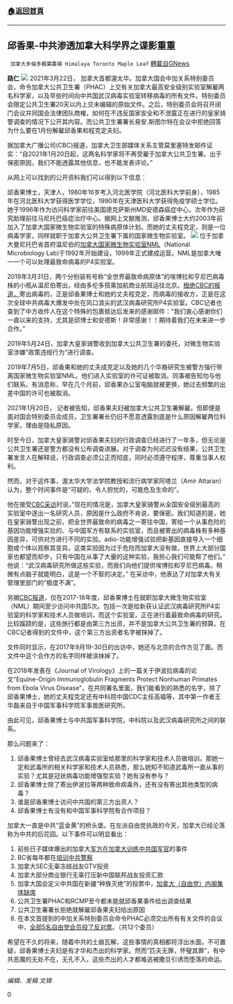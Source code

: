 ###  [:house:返回首頁](https://github.com/ourhimalayas/txt)
---

## 邱香果-中共渗透加拿大科学界之谍影重重
` 加拿大多倫多楓葉農場 Himalaya Toronto Maple Leaf` [轉載自GNews](https://gnews.org/zh-hans/1050853/)

**路仁**
![]()![](https://gnews.org/wp-content/uploads/2021/02/CBC2.jpg)
2021年3月22日， 加拿大首都渥太华。加拿大国会中加关系特别委员会，命令加拿大公共卫生署（PHAC）上交有关加拿大最高安全级别实验室解雇两名科学家，以及早些时间向中共国武汉病毒实验室转移病毒的所有文件。特别委员会限定公共卫生署20天以内上交未编辑的原始文件。之后，特别委员会将召开闭门会议并同国会法律团队商榷，如何在不违反国家安全和不泄露正在进行的皇家骑警调查的情况下公开其内容。而公共卫生署署长易安.斯图尔特在会议中拒绝回答为什么要在1月份解雇邱香果和程克定夫妇。

据加拿大广播公司(CBC)报道，加拿大卫生部媒体关系主管莫里塞特发邮件证实：“自2021年1月20日起，这两名科学家将不再受雇于加拿大公共卫生署。出于保密原因，我们不能透露其他信息，也不能发表评论。”

从网上可以找到的公开资料我们可以得到以下信息：

邱香果博士，天津人，1980年16岁考入河北医学院（河北医科大学前身），1985年在河北医科大学获得医学学位，1990年在天津医科大学获得免疫学硕士学位。她于1996年作为访问科学家前往美国德克萨斯州MD安德森癌症中心，次年作为研究助理前往马尼托巴癌症治疗中心。据网上文献推测，邱香果博士大约2003年前加入了加拿大国家微生物实验室的特殊病原体计划。而她的丈夫程克定，则是一位病毒学家，同样就职于加拿大公共卫生署下属的国家微生物实验室。
![]()![](https://gnews.org/wp-content/uploads/2021/02/CBC.jpg)
位于加拿大曼尼托巴省首府温尼伯的[加拿大国家微生物实验室NML](https://en.wikipedia.org/wiki/National_Microbiology_Laboratory)（National Microbiology Lab)于1992年开始建设，1999年正式建成运营。NML是加拿大唯一一个可以处理最致命病毒的P4实验室。

2019年3月31日，两个分别装有号称“全世界最致命病原体”的埃博拉和亨尼巴病毒株的小瓶从温尼伯寄出，经由多伦多搭乘加航商业航班运往北京。[根绝CBC的报道，](https://www.cbc.ca/news/canada/manitoba/canadian-scientist-sent-deadly-viruses-to-wuhan-lab-months-before-rcmp-asked-to-investigate-1.5609582)寄出病毒的，正是邱香果博士和她的丈夫程克定，而病毒的接收方，正是在这次全球中共病毒大爆发中处在风口浪尖的武汉病毒研究所P4实验室。CBC记者也查到了中方收件人在这个特殊的包裹抵达后发来的感谢邮件：”我们衷心感谢你们一直以来的支持，尤其是邱博士和安德斯！非常感谢！！期待着我们在未来进一步合作。”

2019年5月24日，加拿大皇家骑警收到加拿大公共卫生署的委托，对微生物实验室涉嫌”政策违规行为“进行调查。

2019年7月5日，邱香果和她的丈夫成克定以及她的几个华裔研究生被警方强行带离国家微生物实验室NML。他们进入实验室的许可证被取消。同事被告知勿与他们联系。有消息称，早在几个月前，邱香果办公室电脑就被更换，她过去频繁的出差中国的许可也被取消。

2021年1月20日， 记者被告知，邱香果夫妇被加拿大公共卫生署解雇。但即便是面对国会特别委员会成员，卫生署署长仍旧不愿意透露到底是什么原因解雇两位科学家，理由是隐私原因。

时至今日，加拿大皇家骑警对邱香果夫妇的行政调查已经进行了一年多，但无论是公共卫生署还是警方都没有公布调查进展。对于调查为何迟迟没有结果，公共卫生署发言人在解释说，行政调查必须公正而彻底，同时必须遵守程序，尊重当事人权利。

然而，对于这件事，渥太华大学法学院教授和流行病学家阿塔兰（Amir Attaran）认为，整个时间事件是“可疑的，令人担忧的，可能危及生命的”。

他在接受[CBC采访](https://www.cbc.ca/player/play/1750217795564)时说，”现在的情况是，加拿大皇家骑警从全国安全级别最高的实验室中逐出一名研究人员，原因是什么政府不肯说，要保密。我们知道的是，她在皇家骑警出现之前，把全世界最致命的病毒之一寄往中国，寄给一个从事危险的基因功能增强实验的、与中国军方有联系的实验室，而且被寄出的病毒株有多种基因差异，可供对方进行不同的实验。adio-功能增强试验把新基因直接导入一个细胞或个体以观察其变异。这类实验因为过于危险而加拿大没有做，世界上大部分国家也都望而却步，只有中国在从事了大量的这种实验，我担心我们可能帮了他们。” 他说：“武汉病毒研究所做这些实验，而我们向他们提供埃博拉和亨尼巴病毒。稍微有点脑子就能明白，这是一个不智的决定。” 在采访中，他表达了对加拿大有关管理里部门的“极度不满”。

另据[CBC报道](https://www.cbc.ca/news/canada/manitoba/national-microbiology-lab-scientist-investigation-china-1.5307424)，仅在2017-18年度，邱香果博士在就职加拿大微生物实验室（NML）期间至少访问中共国5次。包括一次是给新获认证武汉病毒研究所P4实验室的科学家和技术人员做培训，而这个实验室，正在进行着最致命病毒的研究。比较蹊跷的是，这些旅行都是由第三方出资，并不是加拿大公共卫生署的预算。在CBC记者得到的文件中，这个第三方出资者名字被抹掉了。

文件同时显示，在2017年9月19-30日的出访中，她还与北京的合作方见了面。而文件中这个合作方的名字同样被涂抹掉了。

在2018年发表在《Journal of Virology》上的一篇关于伊波拉病毒的论文“Equine-Origin Immunoglobulin Fragments Protect Nonhuman Primates from Ebola Virus Disease”，在共同署名里面，我们能看到的熟悉的名字，除了邱香果博士，她的丈夫程克定还有中科院中国CDC主任高福等，其中第一作者王华磊来自于中国军事科学院军事兽医研究所。

由此可见，邱香果博士与中共国军事科学院，中科院以及武汉病毒研究所之间的联系。

那么问题来了：

1. 邱香果博士曾经去武汉病毒实验室给那里的科学家和技术人员做培训，那她一定和武毒所的相关科学家和技术人员熟悉，那么她知不知道武毒所一直从事的实验？尤其是冠状病毒功能增强型实验？她有没有参与？
2. 邱香果博士除了寄出伊波拉等两种致命病毒外，还有没有寄出其他类型的病毒？
3. 谁是邱香果博士访问中共国的第三方出资人？
4. 邱香果博士有没有和中国军事科学院有合作项目？


加拿大一直是中共“蓝金黄”的桥头堡。在左派自由党执政的今天，加拿大已经沦落称为中共的后花园。以下事件可以明显看出：

1. 前些日子媒体爆出的加拿大[军方在加拿大训练中共国军官](https://torontosun.com/opinion/columnists/fatah-chinas-troops-trained-in-canada-against-which-country)的事件
2. BC省每年都在[培训中共警察](https://biv.com/article/2021/01/chinese-police-training-bc-espionage-risk-critics-say-glacier-investigates)
3. 加拿大SEC无辜冻结战友GTV投资
4. 加拿大部分商业银行无辜打压新中国联邦战友投资汇款
5. 加拿大国会定义中共国在新疆“种族灭绝”的投票中，[加拿大（自由党）内阁集体缺席](https://apnews.com/article/race-and-ethnicity-cabinets-justin-trudeau-china-olympic-games-5c85eedb0d3c3811ba1fd56eb4ac325d)
6. 公共卫生署PHAC和RCMP至今都未能就邱香果事件给出调查结果
7. 公共卫生署署长拒绝就解雇邱香果夫妇给出原因
8. 在本文首提到的中加关系特别委员会命令PHAC必须交出所有有关文件的会议中，[全部5名自由党会员投了反对票](https://www.todocanada.ca/phac-ordered-to-hand-over-documents-on-two-fired-scientists-viruses-sent-to-china/)。（共12个委员）


希望在不久的将来，随着中共的土崩瓦解，这些事情的真相都将浮出水面。不可置疑，邱香果博士夫妇是有才华和杰出的科学家。然而“匹夫无罪，怀璧其罪”，有中共恶魔的无处不在，无孔不入，这些杰出的人才都难逃被撒旦引诱而堕落的命运。

* * *

*编辑、发稿 文锦*

0
